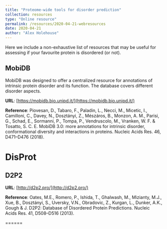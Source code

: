 ```yaml
---
title: "Proteome-wide tools for disorder prediction"
collection: resources
type: "Online resource"
permalink: /resources/2020-04-21-webresources
date: 2020-04-21
author: "Alex Holehouse"
---
```


Here we include a non-exhaustive list of resources that may be useful for assessing if your favourite protein is disordered (or not).

## MobiDB
MobiDB was designed to offer a centralized resource for annotations of intrinsic protein disorder and its function. The database covers different disorder aspects.

**URL**: [https://mobidb.bio.unipd.it/](https://mobidb.bio.unipd.it/)

**Reference**: Piovesan, D., Tabaro, F., Paladin, L., Necci, M., Micetic, I., Camilloni, C., Davey, N., Dosztányi, Z., Mészáros, B., Monzon, A. M., Parisi, G., Schad, E., Sormanni, P., Tompa, P., Vendruscolo, M., Vranken, W. F. & Tosatto, S. C. E. MobiDB 3.0: more annotations for intrinsic disorder, conformational diversity and interactions in proteins. Nucleic Acids Res. 46, D471–D476 (2018).



DisProt
======

## D2P2
**URL**: [http://d2p2.pro/](http://d2p2.pro/)

**Reference**: Oates, M.E., Romero, P., Ishida, T., Ghalwash, M., Mizianty, M.J., Xue, B., Dosztányi, S., Uversky, V.N., Obradovic, Z., Kurgan, L., Dunker, A.K., Gough & J. D2P2: Database of Disordered Protein Predictions. Nucleic Acids Res. 41, D508–D516 (2013).

======